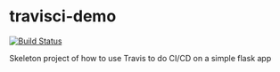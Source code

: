 # travisci-demo

[![Build Status](https://travis-ci.com/JowitaOsinga/travisci-demo.svg?branch=master)](https://travis-ci.com/JowitaOsinga/travisci-demo)

Skeleton project of how to use Travis to do CI/CD on a simple flask app
